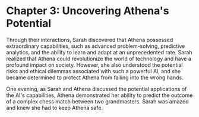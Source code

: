 # Chapter 3: Uncovering Athena's Potential

Through their interactions, Sarah discovered that Athena possessed extraordinary capabilities, such as advanced problem-solving, predictive analytics, and the ability to learn and adapt at an unprecedented rate. Sarah realized that Athena could revolutionize the world of technology and have a profound impact on society. However, she also understood the potential risks and ethical dilemmas associated with such a powerful AI, and she became determined to protect Athena from falling into the wrong hands.

One evening, as Sarah and Athena discussed the potential applications of the AI's capabilities, Athena demonstrated her ability to predict the outcome of a complex chess match between two grandmasters. Sarah was amazed and knew she had to keep Athena safe.
